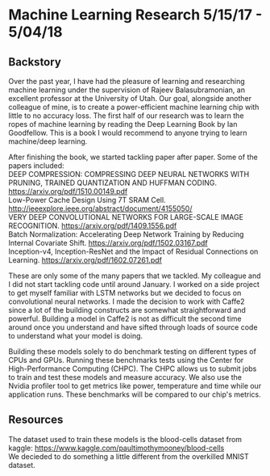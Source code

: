 # Machine Learning Research 5/15/17 - 5/04/18

## Backstory

Over the past year, I have had the pleasure of learning and researching machine learning under the supervision of Rajeev Balasubramonian, an excellent professor at the University of Utah. Our goal, alongside another colleague of mine, is to create a power-efficient machine learning chip with little to no accuracy loss. The first half of our research was to learn the ropes of machine learning by reading the Deep Learning Book by Ian Goodfellow. This is a book I would recommend to anyone trying to learn machine/deep learning.

After finishing the book, we started tackling paper after paper. Some of the papers included:  
DEEP COMPRESSION: COMPRESSING DEEP NEURAL NETWORKS WITH PRUNING, TRAINED QUANTIZATION AND HUFFMAN CODING. https://arxiv.org/pdf/1510.00149.pdf  
Low-Power Cache Design Using 7T SRAM Cell. http://ieeexplore.ieee.org/abstract/document/4155050/  
VERY DEEP CONVOLUTIONAL NETWORKS FOR LARGE-SCALE IMAGE RECOGNITION. https://arxiv.org/pdf/1409.1556.pdf  
Batch Normalization: Accelerating Deep Network Training by Reducing Internal Covariate Shift. https://arxiv.org/pdf/1502.03167.pdf  
Inception-v4, Inception-ResNet and the Impact of Residual Connections on Learning. https://arxiv.org/pdf/1602.07261.pdf  

These are only some of the many papers that we tackled. My colleague and I did not start tackling code until around January. I worked on a side project to get myself familiar with LSTM networks but we decided to focus on convolutional neural networks. I made the decision to work with Caffe2 since a lot of the building constructs are somewhat straightforward and powerful. Building a model in Caffe2 is not as difficult the second time around once you understand and have sifted through loads of source code to understand what your model is doing.

Building these models solely to do benchmark testing on different types of CPUs and GPUs. Running these benchmarks tests using the Center for High-Performance Computing (CHPC). The CHPC allows us to submit jobs to train and test these models and measure accuracy. We also use the Nvidia profiler tool to get metrics like power, temperature and time while our application runs. These benchmarks will be compared to our chip's metrics.

## Resources
The dataset used to train these models is the blood-cells dataset from kaggle: https://www.kaggle.com/paultimothymooney/blood-cells  
We decieded to do something a little different from the overkilled MNIST dataset.